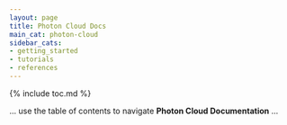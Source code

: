```yaml
---
layout: page
title: Photon Cloud Docs
main_cat: photon-cloud
sidebar_cats:
- getting_started
- tutorials
- references
---
```

{% include toc.md %}

... use the table of contents to navigate **Photon Cloud Documentation** ...